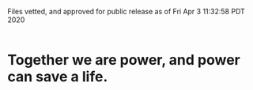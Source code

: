 Files vetted, and approved for public release as of Fri Apr  3 11:32:58 PDT 2020<br><br><h1>Together we are power, and power can save a life.</h1>
